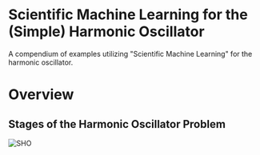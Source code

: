 # Scientific Machine Learning for the (Simple) Harmonic Oscillator
A compendium of examples utilizing "Scientific Machine Learning" for the harmonic oscillator. 


# Overview 
## Stages of the Harmonic Oscillator Problem 

![SHO](https://latex.codecogs.com/svg.image?m\ddot{x}&space;&plus;&space;kx&space;=&space;0)
